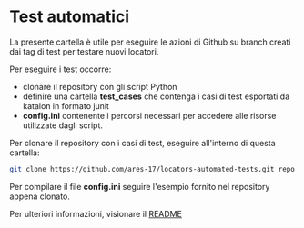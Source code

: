 # Test automatici
La presente cartella è utile per eseguire le azioni di Github su branch creati dai tag di test per testare nuovi locatori.



Per eseguire i test occorre:
- clonare il repository con gli script Python
- definire una cartella **test_cases** che contenga i casi di test esportati da katalon in formato junit
- **config.ini** contenente i percorsi necessari per accedere alle risorse utilizzate dagli script.

Per clonare il repository con i casi di test, eseguire all'interno di questa cartella:
```sh
git clone https://github.com/ares-17/locators-automated-tests.git repo
```
Per compilare il file **config.ini** seguire l'esempio fornito nel repository appena clonato.

Per ulteriori informazioni, visionare il [README](https://github.com/ares-17/locators-automated-tests)